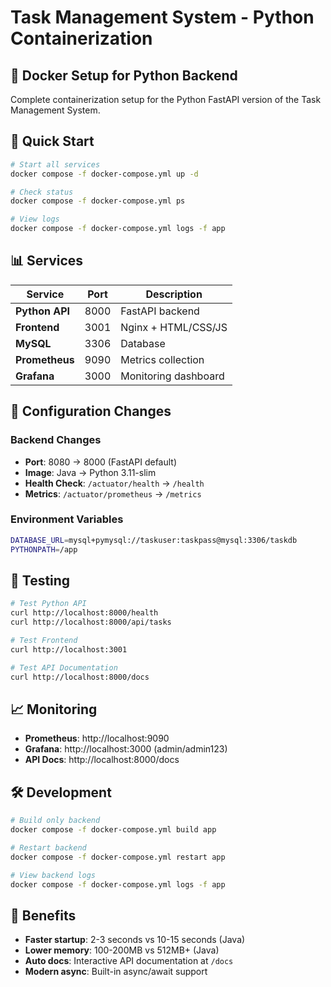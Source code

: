 # Task Management System - Python Containerization

## 🐳 Docker Setup for Python Backend

Complete containerization setup for the Python FastAPI version of the Task Management System.

## 🚀 Quick Start

```bash
# Start all services
docker compose -f docker-compose.yml up -d

# Check status
docker compose -f docker-compose.yml ps

# View logs
docker compose -f docker-compose.yml logs -f app
```

## 📊 Services

| Service | Port | Description |
|---------|------|-------------|
| **Python API** | 8000 | FastAPI backend |
| **Frontend** | 3001 | Nginx + HTML/CSS/JS |
| **MySQL** | 3306 | Database |
| **Prometheus** | 9090 | Metrics collection |
| **Grafana** | 3000 | Monitoring dashboard |

## 🔧 Configuration Changes

### Backend Changes
- **Port**: 8080 → 8000 (FastAPI default)
- **Image**: Java → Python 3.11-slim
- **Health Check**: `/actuator/health` → `/health`
- **Metrics**: `/actuator/prometheus` → `/metrics`

### Environment Variables
```bash
DATABASE_URL=mysql+pymysql://taskuser:taskpass@mysql:3306/taskdb
PYTHONPATH=/app
```

## 🧪 Testing

```bash
# Test Python API
curl http://localhost:8000/health
curl http://localhost:8000/api/tasks

# Test Frontend
curl http://localhost:3001

# Test API Documentation
curl http://localhost:8000/docs
```

## 📈 Monitoring

- **Prometheus**: http://localhost:9090
- **Grafana**: http://localhost:3000 (admin/admin123)
- **API Docs**: http://localhost:8000/docs

## 🛠️ Development

```bash
# Build only backend
docker compose -f docker-compose.yml build app

# Restart backend
docker compose -f docker-compose.yml restart app

# View backend logs
docker compose -f docker-compose.yml logs -f app
```

## 🎯 Benefits

- **Faster startup**: 2-3 seconds vs 10-15 seconds (Java)
- **Lower memory**: 100-200MB vs 512MB+ (Java)
- **Auto docs**: Interactive API documentation at `/docs`
- **Modern async**: Built-in async/await support

